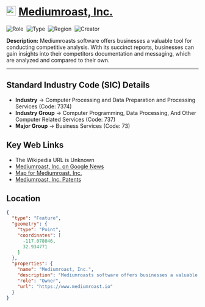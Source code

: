 
# <img src="https://www.mediumroast.io/favicon.png" alt="Mediumroast, Inc. Logo" height="25px" title="Mediumroast, Inc." />  [Mediumroast, Inc.](https://www.mediumroast.io) 


![Role](https://img.shields.io/badge/Role-Owner-blue?style=for-the-badge)&nbsp;&nbsp;![Type](https://img.shields.io/badge/Type-Private-blue?style=for-the-badge)&nbsp;&nbsp;![Region](https://img.shields.io/badge/Region-AMER-blue?style=for-the-badge)&nbsp;&nbsp;![Creator](https://img.shields.io/badge/Creator-Michael%20Hay-blue?style=for-the-badge)

**Description:** Mediumroasts software offers businesses a valuable tool for conducting competitive analysis. With its succinct reports, businesses can gain insights into their competitors documentation and messaging, which are analyzed and compared to their own.

---


## Standard Industry Code (SIC) Details

* **Industry** &#8594; Computer Processing and Data Preparation and Processing Services (Code: 7374)
* **Industry Group** &#8594; Computer Programming, Data Processing, And Other Computer Related Services (Code: 737)
* **Major Group** &#8594; Business Services (Code: 73)


## Key Web Links

* The Wikipedia URL is Unknown
*  [Mediumroast, Inc. on Google News](https://news.google.com/search?q=Mediumroast%2C%20Inc.) 
*  [Map for Mediumroast, Inc.](https://www.google.com/maps/place/11909%20Sunshine%20Peak%20Ct.%20San%20Diego%20CA%2092131%20USA) 
*  [Mediumroast, Inc. Patents](https://patents.google.com/?assignee=Mediumroast%2C%20Inc.) 


## Location
```geojson
{
  "type": "Feature",
  "geometry": {
    "type": "Point",
    "coordinates": [
      -117.078046,
      32.934771
    ]
  },
  "properties": {
    "name": "Mediumroast, Inc.",
    "description": "Mediumroasts software offers businesses a valuable tool for conducting competitive analysis. With its succinct reports, businesses can gain insights into their competitors documentation and messaging, which are analyzed and compared to their own.",
    "role": "Owner",
    "url": "https://www.mediumroast.io"
  }
}
```